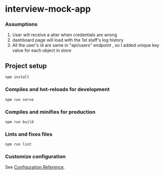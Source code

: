 # interview-mock-app

### Assumptions

<ol type="1">
<li>User will receive a alter when credentials are wrong</li>
<li>dashboard page will load with the 1st staff's log history</li>
<li>All the user's id are same in "api/users" endpoint , so I added unique key value for each object in store </li>
</ol>

## Project setup
```
npm install
```

### Compiles and hot-reloads for development
```
npm run serve
```

### Compiles and minifies for production
```
npm run build
```

### Lints and fixes files
```
npm run lint
```

### Customize configuration
See [Configuration Reference](https://cli.vuejs.org/config/).

